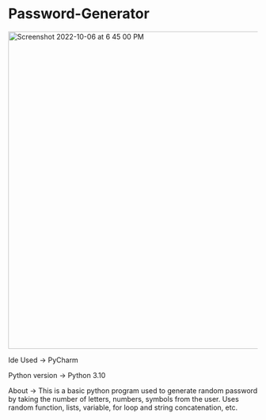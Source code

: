 # Password-Generator

<img width="642" alt="Screenshot 2022-10-06 at 6 45 00 PM" src="https://user-images.githubusercontent.com/99115141/194322510-8fda5044-3ab0-47c7-8ac0-54d1373b32f9.png">

Ide Used -> PyCharm

Python version -> Python 3.10

About -> 
This is a basic python program used to generate random password by taking the
number of letters, numbers, symbols from the user.
Uses random function, lists, variable, for loop and string concatenation, etc.
